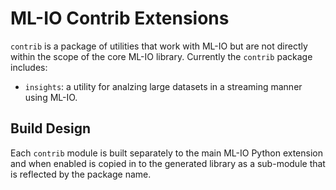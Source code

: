 # ML-IO Contrib Extensions

`contrib` is a package of utilities that work with ML-IO but are not directly within the scope of the core ML-IO library. Currently the `contrib` package includes:

* `insights`: a utility for analzing large datasets in a streaming manner using ML-IO.


## Build Design

Each `contrib` module is built separately to the main ML-IO Python extension and when enabled is copied in to the generated library as a sub-module that is reflected by the package name.
